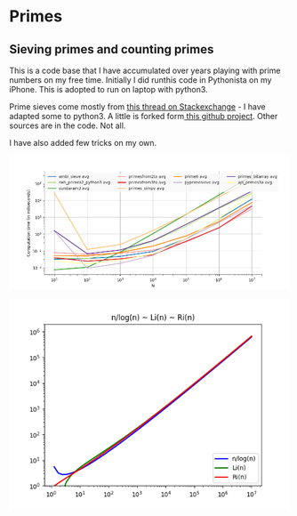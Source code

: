 # Primes

## Sieving primes and counting primes

This is a code base that I have accumulated over years playing with prime numbers on my free time. Initially I did runthis code in Pythonista on my iPhone. This is adopted to run on laptop with python3.

Prime sieves come mostly from [this thread on Stackexchange](https://stackoverflow.com/questions/2068372/fastest-way-to-list-all-primes-below-n) - I have adapted some to python3. A little is forked form[ this github project](https://github.com/badele/prime-number). Other sources are in the code. Not all. 

I have also added few tricks on my own.


![Benchmark](gif/Benchmark.png?raw=true "Benchmark.py")

![PlotPi](gif/PlotPi.png?raw=true "PlotPi.py")

